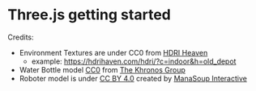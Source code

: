 # Three.js getting started

Credits:

- Environment Textures are under CC0 from [HDRI Heaven](https://hdrihaven.com/)
  - example: <https://hdrihaven.com/hdri/?c=indoor&h=old_depot>
- Water Bottle model [CC0](https://creativecommons.org/publicdomain/zero/1.0/) from [The Khronos Group](https://github.com/KhronosGroup/glTF-Sample-Models/tree/master/2.0/WaterBottle)
- Roboter model is under [CC BY 4.0](https://creativecommons.org/licenses/by/4.0/) created by [ManaSoup Interactive](https://www.twitch.com/manasoup_dev)
